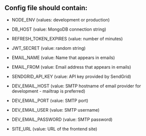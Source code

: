 ## Config file should contain:

- NODE_ENV (values: development or production)
- DB_HOST (value: MongoDB connection string)

- REFRESH_TOKEN_EXPIRES (value: number of minutes)
- JWT_SECRET (value: random string)

- EMAIL_NAME (value: Name that appears in emails)
- EMAIL_FROM (value: Email address that appears in emails)

- SENDGRID_API_KEY (value: API key provided by SendGrid)

- DEV_EMAIL_HOST (value: SMTP hostname of email provider for development - mailtrap is preferred)
- DEV_EMAIL_PORT (value: SMTP port)
- DEV_EMAIL_USER (value: SMTP username)
- DEV_EMAIL_PASSWORD (value: SMTP password)

- SITE_URL (value: URL of the frontend site)
